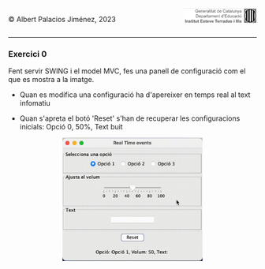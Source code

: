 <div style="display: flex; width: 100%;">
    <div style="flex: 1; padding: 0px;">
        <p>© Albert Palacios Jiménez, 2023</p>
    </div>
    <div style="flex: 1; padding: 0px; text-align: right;">
        <img src="../../assets/ieti.png" height="32" alt="Logo de IETI" style="max-height: 32px;">
    </div>
</div>
<hr/>

### Exercici 0

Fent servir SWING i el model MVC, fes una panell de configuració com el que es mostra a la imatge.

* Quan es modifica una configuració ha d'apereixer en temps real al text infomatiu

* Quan s'apreta el botó 'Reset' s'han de recuperar les configuracions inicials: Opció 0, 50%, Text buit


<center><img src="./captura.gif" height="250" alt="Calculadora" style="max-height: 250px;"></center>

